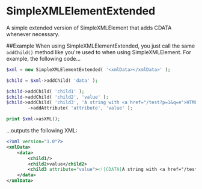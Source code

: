 # SimpleXMLElementExtended
A simple extended version of SimpleXMLElement that adds CDATA whenever necessary.

##Example
When using SimpleXMLElementExtended, you just call the same `addChild()` method like you're used to when using SimpleXMLElement. For example, the following code...

```php
$xml = new SimpleXMLElementExtended( '<xmlData></xmlData>' );

$child = $xml->addChild( 'data' );

$child->addChild( 'child1' );
$child->addChild( 'child2', 'value' );
$child->addChild( 'child3', 'A string with <a href="/test?p=1&q=e">HTML elements</a>.' )
		->addAttribute( 'attribute', 'value' );

print $xml->asXML();
```

...outputs the following XML:
```xml
<?xml version="1.0"?>
<xmlData>
	<data>
		<child1/>
		<child2>value</child2>
		<child3 attribute="value"><![CDATA[A string with <a href="/test?p=1&q=e">HTML elements</a>.]]></child3>
	</data>
</xmlData>
```
